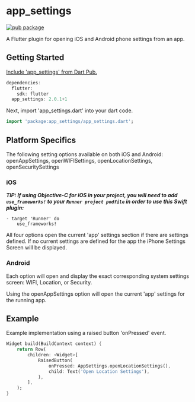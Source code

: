 # app_settings

[![pub package](https://img.shields.io/pub/v/app_settings.svg)](https://pub.dartlang.org/packages/app_settings)

A Flutter plugin for opening iOS and Android phone settings from an app.

## Getting Started
 
[Include 'app_settings' from Dart Pub.](https://pub.dartlang.org/packages/app_settings)

```dart
dependencies:
  flutter:
    sdk: flutter
  app_settings: 2.0.1+1
```

Next, import 'app_settings.dart' into your dart code.

```dart
import 'package:app_settings/app_settings.dart';
```

## Platform Specifics
The following setting options available on both iOS and Android: openAppSettings, openWIFISettings, openLocationSettings, openSecuritySettings
### iOS
  ***TIP: If using Objective-C for iOS in your project, you will need to add `use_frameworks!` to your `Runner project podfile` in order to use this Swift plugin:***
    
    - target 'Runner' do
        use_frameworks!

All four options open the current 'app' settings section if there are settings defined.  If no current settings are defined for the app the iPhone Settings Screen will be displayed.

### Android
Each option will open and display the exact corresponding system settings screen: WIFI, Location, or Security.

Using the openAppSettings option will open the current 'app' settings for the running app.

## Example
Example implementation using a raised button 'onPressed' event.  

```dart
Widget build(BuildContext context) {
    return Row(
        children: <Widget>[
            RaisedButton(
                onPressed: AppSettings.openLocationSettings(),
                child: Text('Open Location Settings'),
            ),
        ],
    );
}
```
